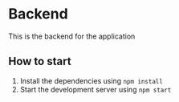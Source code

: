 # Backend

This is the backend for the application

## How to start

1. Install the dependencies using `npm install`
2. Start the development server using `npm start`
